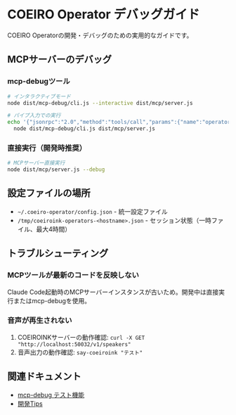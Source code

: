 # COEIRO Operator デバッグガイド

COEIRO Operatorの開発・デバッグのための実用的なガイドです。

## MCPサーバーのデバッグ

### mcp-debugツール

```bash
# インタラクティブモード
node dist/mcp-debug/cli.js --interactive dist/mcp/server.js

# パイプ入力での実行
echo '{"jsonrpc":"2.0","method":"tools/call","params":{"name":"operator_status","arguments":{}},"id":1}' | \
  node dist/mcp-debug/cli.js dist/mcp/server.js
```

### 直接実行（開発時推奨）

```bash
# MCPサーバー直接実行
node dist/mcp/server.js --debug
```

## 設定ファイルの場所

- `~/.coeiro-operator/config.json` - 統一設定ファイル
- `/tmp/coeiroink-operators-<hostname>.json` - セッション状態（一時ファイル、最大4時間）

## トラブルシューティング

### MCPツールが最新のコードを反映しない

Claude Code起動時のMCPサーバーインスタンスが古いため。開発中は直接実行またはmcp-debugを使用。

### 音声が再生されない

1. COEIROINKサーバーの動作確認: `curl -X GET "http://localhost:50032/v1/speakers"`
2. 音声出力の動作確認: `say-coeiroink "テスト"`

## 関連ドキュメント

- [mcp-debug テスト機能](../mcp-debug/testing-features.md)
- [開発Tips](../development/development-tips.md)